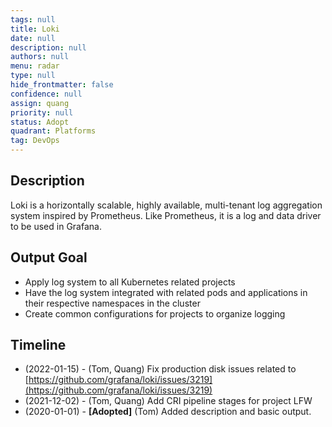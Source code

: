 ```yaml
---
tags: null
title: Loki
date: null
description: null
authors: null
menu: radar
type: null
hide_frontmatter: false
confidence: null
assign: quang
priority: null
status: Adopt
quadrant: Platforms
tag: DevOps
---
```


## Description
Loki is a horizontally scalable, highly available, multi-tenant log aggregation system inspired by Prometheus. Like Prometheus, it is a log and data driver to be used in Grafana.

## Output Goal
* Apply log system to all Kubernetes related projects
* Have the log system integrated with related pods and applications in their respective namespaces in the cluster
* Create common configurations for projects to organize logging

## Timeline
* (2022-01-15) - (Tom, Quang) Fix production disk issues related to [https://github.com/grafana/loki/issues/3219](https://github.com/grafana/loki/issues/3219)
* (2021-12-02) - (Tom, Quang) Add CRI pipeline stages for project LFW
* (2020-01-01) - **[Adopted]** (Tom) Added description and basic output.